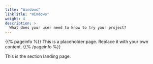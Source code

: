 ```yaml
---
title: "Windows"
linkTitle: "Windows"
weight: 4
description: >
  What does your user need to know to try your project?
---
```




{{% pageinfo %}}
This is a placeholder page. Replace it with your own content.
{{% /pageinfo %}}


This is the section landing page.

